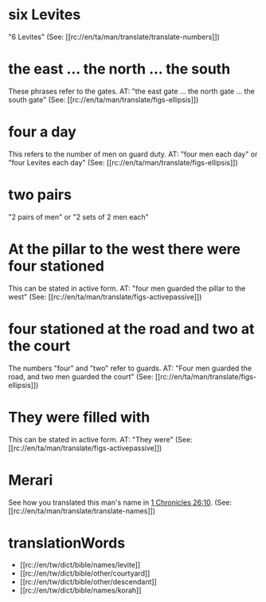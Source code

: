 # six Levites

"6 Levites" (See: [[rc://en/ta/man/translate/translate-numbers]])

# the east ... the north ... the south

These phrases refer to the gates. AT: "the east gate ... the north gate ... the south gate" (See: [[rc://en/ta/man/translate/figs-ellipsis]])

# four a day

This refers to the number of men on guard duty. AT: "four men each day" or "four Levites each day" (See: [[rc://en/ta/man/translate/figs-ellipsis]])

# two pairs

"2 pairs of men" or "2 sets of 2 men each"

# At the pillar to the west there were four stationed

This can be stated in active form. AT: "four men guarded the pillar to the west" (See: [[rc://en/ta/man/translate/figs-activepassive]])

# four stationed at the road and two at the court

The numbers "four" and "two" refer to guards. AT: "Four men guarded the road, and two men guarded the court" (See: [[rc://en/ta/man/translate/figs-ellipsis]])

# They were filled with

This can be stated in active form. AT: "They were" (See: [[rc://en/ta/man/translate/figs-activepassive]])

# Merari

See how you translated this man's name in [1 Chronicles 26:10](./10.md). (See: [[rc://en/ta/man/translate/translate-names]])

# translationWords

* [[rc://en/tw/dict/bible/names/levite]]
* [[rc://en/tw/dict/bible/other/courtyard]]
* [[rc://en/tw/dict/bible/other/descendant]]
* [[rc://en/tw/dict/bible/names/korah]]